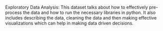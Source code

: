 Exploratory Data Analysis: This dataset talks about how to effectively pre-process the data and how to run the necessary libraries in python. It also includes describing the data, cleaning the data and then making effective visualizations which can help in making data driven decisions.   

